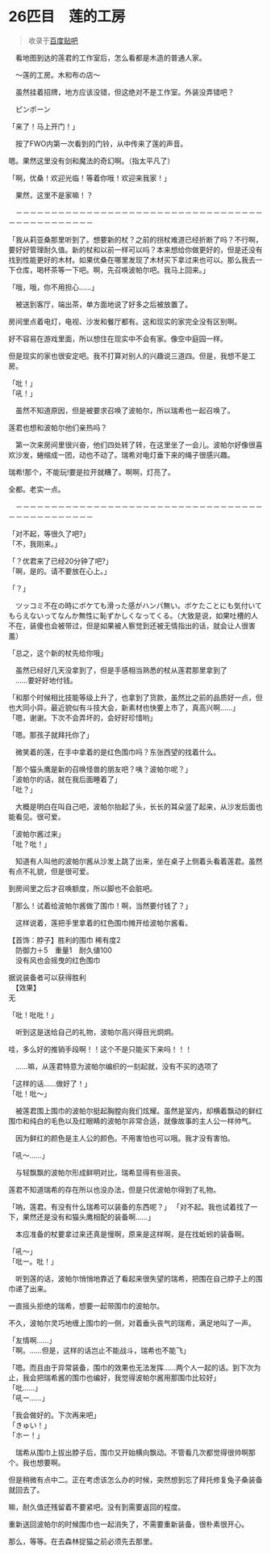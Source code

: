 # 26匹目　莲的工房

> 收录于[百度贴吧](https://tieba.baidu.com/f?kw=在vrmmo中当起了召唤士)  

　看地图到达的莲君的工作室后，怎么看都是木造的普通人家。

　～莲的工房。木和布の店～

　虽然挂着招牌，地方应该没错，但这绝对不是工作室。外装没弄错吧？

　ピンポーン

「来了！马上开门！」

　按了FWO内第一次看到的门铃，从中传来了莲的声音。

嗯。果然这里没有剑和魔法的奇幻啊。（指太平凡了）

「啊，优桑！欢迎光临！等着你哦！欢迎来我家！」

　果然，这里不是家嘛！？


　－－－－－－－－－－－－－－－－－－－－－－－－－－－－－－－－－－－－－－－－－－－－－－－

「我从莉亚桑那里听到了。想要新的杖？之前的拐杖难道已经折断了吗？不行啊，要好好管理耐久值。新的杖和以前一样可以吗？本来想给你做更好的，但是还没有找到性能更好的木材。如果优桑在哪里发现了木材买下拿过来也可以。那么我去一下仓库，喝杯茶等一下吧。啊，先召唤波帕尔吧。我马上回来。」

「哦，哦，你不用担心……」

　被送到客厅，端出茶，单方面地说了好多之后被放置了。

房间里点着电灯，电视、沙发和餐厅都有。这和现实的家完全没有区别啊。

好不容易在游戏里面，所以想住在现实中不会有家。像空中庭园一样。


但是现实的家也很安定吧。我不打算对别人的兴趣说三道四。但是，我想不是工房。

「吡！」  
「吼！」  

　虽然不知道原因，但是被要求召唤了波帕尔，所以瑞希也一起召唤了。

莲君也想和波帕尔他们亲热吗？

　第一次来房间里很兴奋，他们四处转了转，在这里坐了一会儿。波帕尔好像很喜欢沙发，蜷缩成一团，动也不动了。瑞希对电灯垂下来的绳子很感兴趣。

瑞希!那个，不能玩!要是拉开就糟了。啊啊，灯亮了。

全都。老实一点。

　－－－－－－－－－－－－－－－－－－－－－－－－－－－－－－－－－－－－－－－－－－－－－－－

「对不起，等很久了吧?」  
「不，我刚来。」  

「？优君来了已经20分钟了吧?」  
「啊，是的。请不要放在心上。」  

「？」

　ツッコミ不在の時にボケても滑った感がハンパ無い。ボケたことにも気付いてもらえないってなんか無性に恥ずかしくなってくる。（大致是说，如果吐槽的人不在，装傻也会被带过，但是如果被人察觉到还被无情指出的话，就会让人很害羞）

「总之，这个新的杖先给你哦」

　虽然已经好几天没拿到了，但是手感相当熟悉的杖从莲君那里拿到了  
　……要好好地付钱。  

「和那个时候相比技能等级上升了，也拿到了货款，虽然比之前的品质好一点，但也大同小异。最近貌似有斗技大会，新素材也快要上市了，真高兴啊……」  
「嗯，谢谢。下次不会弄坏的，会好好珍惜哟」  

「嗯。那孩子就拜托你了」

　微笑着的莲，在手中拿着的是红色围巾吗？东张西望的找着什么。

「那个猫头鹰是新的召唤怪兽的朋友吧？咦？波帕尔呢？」  
「波帕尔的话，就在我后面睡着了」  
「吡？」  

　大概是明白在叫自己吧，波帕尔抬起了头，长长的耳朵竖了起来，从沙发后面也能看见。很可爱。


「波帕尔酱过来」  
「吡？吡！」  

　知道有人叫他的波帕尔酱从沙发上跳了出来，坐在桌子上侧着头看着莲君。虽然有点不礼貌，但是很可爱。

到房间里之后才召唤额度，所以脚也不会脏吧。

「那么！试着给波帕尔酱做了围巾！啊，当然要付钱了？」

　这样说着，莲把手里拿着的红色围巾摊开给波帕尔酱看。

【首饰：脖子】胜利的围巾 稀有度2  
　防御力＋5　重量1　耐久値100  
　没有风也会摇曳的红色围巾  

据说装备者可以获得胜利  
　【效果】  
无  


「吡！吡吡！」

　听到这是送给自己的礼物，波帕尔高兴得目光炯炯。

哇，多么好的推销手段啊！！这个不是只能买下来吗！！！

　……嘛，从莲君特意为波帕尔编织的一刻起就，没有不买的选项了

「这样的话……做好了！」  
「吡！吡～」  

　被莲君围上围巾的波帕尔挺起胸膛向我们炫耀。虽然是室内，却横着飘动的鲜红围巾和纯白的毛色以及红眼睛的波帕尔非常合适，就像故事的主人公一样帅气。

　因为鲜红的颜色是主人公的颜色。不用害怕也可以哦。我才没有害怕。


「吼～……」

　与轻飘飘的波帕尔形成鲜明对比，瑞希显得有些沮丧。

莲君不知道瑞希的存在所以也没办法，但是只优波帕尔得到了礼物。

「呐，莲君。有没有什么瑞希可以装备的东西呢？」
「对不起。我也试着找了一下，果然还是没有和猫头鹰相配的装备啊……」

　本应准备的杖要拿过来还真是慢啊，原来是这样啊，是在找蚯蚓的装备啊。

「吼～」  
「吡ー。吡！」  


　听到莲的话，波帕尔悄悄地靠近了看起来很失望的瑞希，把围在自己脖子上的围巾递了出来。

一直摇头拒绝的瑞希，想要一起带围巾的波帕尔。

不久，波帕尔灵巧地缠上围巾的一侧，对着垂头丧气的瑞希，满足地叫了一声。


「友情啊……」  
「啊。……但是，这样的话岂止不能战斗，瑞希也不能飞」  

「嗯。而且由于异常装备，围巾的效果也无法发挥……两个人一起的话。到下次为止，我会把瑞希酱的围巾也编好，我觉得波帕尔酱用那围巾比较好」  
「吡……」  
「吼ー……」  

「我会做好的。下次再来吧」  
「きゅい！」  
「ホー！」  

　瑞希从围巾上拔出脖子后，围巾又开始横向飘动。不管看几次都觉得很帅啊那个。我也想要啊。

但是稍微有点中二。正在考虑该怎么办的时候，突然想到忘了拜托修复兔子桑装备就回去了。


嘛，耐久值还残留着不要紧吧。没有到需要返回的程度。


重新送回波帕尔的时候围巾也一起消失了，不需要重新装备，很朴素很开心。


那么，等等。在去森林捉猫之前必须先去那里。